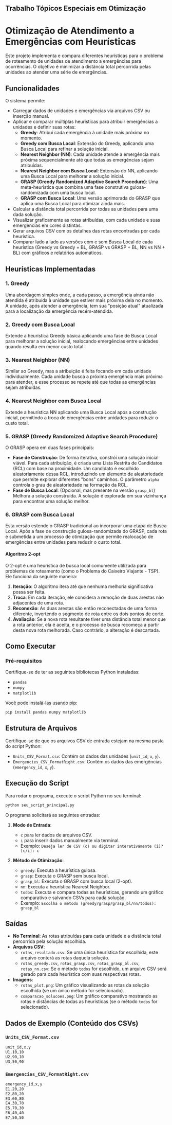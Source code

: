 ## Trabalho Tópicos Especiais em Otimização 

# Otimização de Atendimento a Emergências com Heurísticas

Este projeto implementa e compara diferentes heurísticas para o problema de roteamento de unidades de atendimento a emergências para ocorrências. O objetivo é minimizar a distância total percorrida pelas unidades ao atender uma série de emergências.

## Funcionalidades

O sistema permite:
* Carregar dados de unidades e emergências via arquivos CSV ou inserção manual.
* Aplicar e comparar múltiplas heurísticas para atribuir emergências a unidades e definir suas rotas:
    * **Greedy**: Atribui cada emergência à unidade mais próxima no momento.
    * **Greedy com Busca Local**: Extensão do Greedy, aplicando uma Busca Local para refinar a solução inicial.
    * **Nearest Neighbor (NN)**: Cada unidade atende a emergência mais próxima sequencialmente até que todas as emergências sejam atribuídas.
    * **Nearest Neighbor com Busca Local**: Extensão do NN, aplicando uma Busca Local para melhorar a solução inicial.
    * **GRASP (Greedy Randomized Adaptive Search Procedure)**: Uma meta-heurística que combina uma fase construtiva gulosa-randomizada com uma busca local.
    * **GRASP com Busca Local**: Uma versão aprimorada do GRASP que aplica uma Busca Local para otimizar ainda mais.
* Calcular a distância total percorrida por todas as unidades para uma dada solução.
* Visualizar graficamente as rotas atribuídas, com cada unidade e suas emergências em cores distintas.
* Gerar arquivos CSV com os detalhes das rotas encontradas por cada heurística.
* Comparar lado a lado as versões com e sem Busca Local de cada heurística (Greedy vs Greedy + BL, GRASP vs GRASP + BL, NN vs NN + BL) com gráficos e relatórios automáticos.

## Heurísticas Implementadas

### 1. Greedy
Uma abordagem simples onde, a cada passo, a emergência ainda não atendida é atribuída à unidade que estiver mais próxima dela no momento. A unidade, após atender a emergência, tem sua "posição atual" atualizada para a localização da emergência recém-atendida.

### 2. Greedy com Busca Local
Extende a heurística Greedy básica aplicando uma fase de Busca Local para melhorar a solução inicial, realocando emergências entre unidades quando resulta em menor custo total.

### 3. Nearest Neighbor (NN)
Similar ao Greedy, mas a atribuição é feita focando em cada unidade individualmente. Cada unidade busca a próxima emergência mais próxima para atender, e esse processo se repete até que todas as emergências sejam atribuídas.

### 4. Nearest Neighbor com Busca Local
Extende a heurística NN aplicando uma Busca Local após a construção inicial, permitindo a troca de emergências entre unidades para reduzir o custo total.

### 5. GRASP (Greedy Randomized Adaptive Search Procedure)
O GRASP opera em duas fases principais:
* **Fase de Construção**: De forma iterativa, constrói uma solução inicial viável. Para cada atribuição, é criada uma Lista Restrita de Candidatos (RCL) com base na proximidade. Um candidato é escolhido aleatoriamente dessa RCL, introduzindo um elemento de aleatoriedade que permite explorar diferentes "bons" caminhos. O parâmetro `alpha` controla o grau de aleatoriedade na formação da RCL.
* **Fase de Busca Local**: (Opcional, mas presente na versão `grasp_bl`) Melhora a solução construída. A solução é explorada em sua vizinhança para encontrar uma solução melhor.

### 6. GRASP com Busca Local
Esta versão estende o GRASP tradicional ao incorporar uma etapa de Busca Local. Após a fase de construção gulosa-randomizada do GRASP, cada rota é submetida a um processo de otimização que permite realocação de emergências entre unidades para reduzir o custo total.


#### Algoritmo 2-opt
O 2-opt é uma heurística de busca local comumente utilizada para problemas de roteamento (como o Problema do Caixeiro Viajante - TSP). Ele funciona da seguinte maneira:
1.  **Iteração**: O algoritmo itera até que nenhuma melhoria significativa possa ser feita.
2.  **Troca**: Em cada iteração, ele considera a remoção de duas arestas não adjacentes de uma rota.
3.  **Reconexão**: As duas arestas são então reconectadas de uma forma diferente, invertendo o segmento de rota entre os dois pontos de corte.
4.  **Avaliação**: Se a nova rota resultante tiver uma distância total menor que a rota anterior, ela é aceita, e o processo de busca recomeça a partir desta nova rota melhorada. Caso contrário, a alteração é descartada.

## Como Executar

### Pré-requisitos
Certifique-se de ter as seguintes bibliotecas Python instaladas:
* `pandas`
* `numpy`
* `matplotlib`

Você pode instalá-las usando pip:
```bash
pip install pandas numpy matplotlib
```

## Estrutura de Arquivos
Certifique-se de que os arquivos CSV de entrada estejam na mesma pasta do script Python:
* `Units_CSV_Format.csv`: Contém os dados das unidades (`unit_id`, `x`, `y`).
* `Emergencies_CSV_FormatRight.csv`: Contém os dados das emergências (`emergency_id`, `x`, `y`).

## Execução do Script
Para rodar o programa, execute o script Python no seu terminal:
```bash
python seu_script_principal.py
```

O programa solicitará as seguintes entradas:

1.  **Modo de Entrada**:
    * `c` para ler dados de arquivos CSV.
    * `i` para inserir dados manualmente via terminal.
    * Exemplo: `Deseja ler de CSV (c) ou digitar interativamente (i)? [c/i]: c`

2.  **Método de Otimização**:
    * `greedy`: Executa a heurística gulosa.
    * `grasp`: Executa o GRASP sem busca local.
    * `grasp_bl`: Executa o GRASP com busca local (2-opt).
    * `nn`: Executa a heurística Nearest Neighbor.
    * `todos`: Executa e compara todas as heurísticas, gerando um gráfico comparativo e salvando CSVs para cada solução.
    * Exemplo: `Escolha o método (greedy/grasp/grasp_bl/nn/todos): grasp_bl`

## Saídas

* **No Terminal**: As rotas atribuídas para cada unidade e a distância total percorrida pela solução escolhida.
* **Arquivos CSV**:
    * `rotas_resultado.csv`: Se uma única heurística for escolhida, este arquivo conterá as rotas daquela solução.
    * `rotas_greedy.csv`, `rotas_grasp.csv`, `rotas_grasp_bl.csv`, `rotas_nn.csv`: Se o método `todos` for escolhido, um arquivo CSV será gerado para cada heurística com suas respectivas rotas.
* **Imagens**:
    * `rotas_plot.png`: Um gráfico visualizando as rotas da solução escolhida (se um único método for selecionado).
    * `comparacao_solucoes.png`: Um gráfico comparativo mostrando as rotas e distâncias de todas as heurísticas (se o método `todos` for selecionado).

## Dados de Exemplo (Conteúdo dos CSVs)

### `Units_CSV_Format.csv`
```bash
unit_id,x,y
U1,10,10
U2,90,10
U3,50,90
```

### `Emergencies_CSV_FormatRight.csv`
```bash
emergency_id,x,y
E1,20,20
E2,80,20
E3,60,80
E4,30,70
E5,70,30
E6,40,40
E7,50,50
```